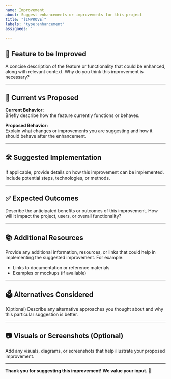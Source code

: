 ```yaml
---
name: Improvement
about: Suggest enhancements or improvements for this project
title: "[IMPROVE]"
labels: 'type:enhancement'
assignees: ''

---
```


## 🌟 Feature to be Improved
A concise description of the feature or functionality that could be enhanced, along with relevant context. Why do you think this improvement is necessary?

---

## 🔄 Current vs Proposed
**Current Behavior:**  
Briefly describe how the feature currently functions or behaves.

**Proposed Behavior:**  
Explain what changes or improvements you are suggesting and how it should behave after the enhancement.

---

## 🛠️ Suggested Implementation
If applicable, provide details on how this improvement can be implemented. Include potential steps, technologies, or methods.

---

## ✅ Expected Outcomes
Describe the anticipated benefits or outcomes of this improvement. How will it impact the project, users, or overall functionality?

---

## 📚 Additional Resources
Provide any additional information, resources, or links that could help in implementing the suggested improvement. For example:
- Links to documentation or reference materials
- Examples or mockups (if available)

---

## 🗳️ Alternatives Considered
(Optional) Describe any alternative approaches you thought about and why this particular suggestion is better.

---

## 📷 Visuals or Screenshots (Optional)
Add any visuals, diagrams, or screenshots that help illustrate your proposed improvement.

---

**Thank you for suggesting this improvement! We value your input. 🙌**
